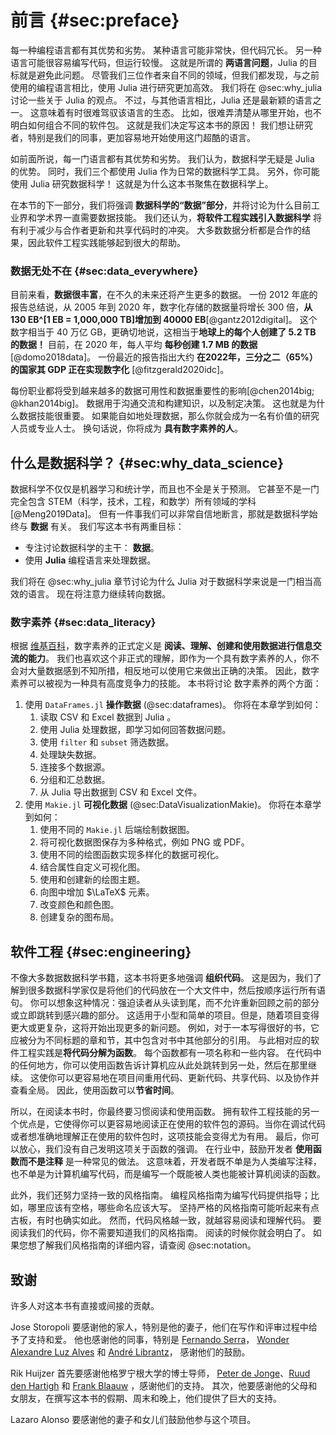 # 前言 {#sec:preface}

每一种编程语言都有其优势和劣势。
某种语言可能非常快，但代码冗长。
另一种语言可能很容易编写代码，但运行较慢。 这就是所谓的 **两语言问题**，Julia 的目标就是避免此问题。
尽管我们三位作者来自不同的领域，但我们都发现，与之前使用的编程语言相比，使用 Julia 进行研究更加高效。
我们将在 @sec:why_julia 讨论一些关于 Julia 的观点。
不过，与其他语言相比，Julia 还是最新颖的语言之一。
这意味着有时很难驾驭该语言的生态。
比如，很难弄清楚从哪里开始，也不明白如何组合不同的软件包。
这就是我们决定写这本书的原因！
我们想让研究者，特别是我们的同事，更加容易地开始使用这门超酷的语言。

如前面所说，每一门语言都有其优势和劣势。
我们认为，数据科学无疑是 Julia 的优势。
同时，我们三个都使用 Julia 作为日常的数据科学工具。
另外，你可能使用 Julia 研究数据科学！
这就是为什么这本书聚焦在数据科学上。

在本节的下一部分，我们将强调 **数据科学的“数据”部分**，并将讨论为什么目前工业界和学术界一直需要数据技能。
我们还认为，**将软件工程实践引入数据科学** 将有利于减少与合作者更新和共享代码时的冲突。
大多数数据分析都是合作的结果，因此软件工程实践能够起到很大的帮助。
### 数据无处不在 {#sec:data_everywhere}

目前来看，**数据很丰富**，在不久的未来还将产生更多的数据。
一份 2012 年底的报告总结说，从 2005 年到 2020 年，数字化存储的数据量将增长 300 倍，**从 130 EB^[1 EB = 1,000,000 TB]增加到 40000 EB**[@gantz2012digital]。
这个数字相当于 40 万亿 GB，更确切地说，这相当于**地球上的每个人创建了 5.2 TB 的数据！**
目前，在 2020 年，每人平均 **每秒创建 1.7 MB 的数据** [@domo2018data]。
一份最近的报告指出大约 **在2022年，三分之二（65%）的国家其 GDP 正在实现数字化** [@fitzgerald2020idc]。

每份职业都将受到越来越多的数据可用性和数据重要性的影响[@chen2014big; @khan2014big]。
数据用于沟通交流和构建知识，以及制定决策。
这也就是为什么数据技能很重要。
如果能自如地处理数据，那么你就会成为一名有价值的研究人员或专业人士。
换句话说，你将成为 **具有数字素养的人**。

## 什么是数据科学？ {#sec:why_data_science}

数据科学不仅仅是机器学习和统计学，而且也不全是关于预测。
它甚至不是一门完全包含 STEM（科学，技术，工程，和数学）所有领域的学科 [@Meng2019Data]。
但有一件事我们可以非常自信地断言，那就是数据科学始终与 **数据** 有关。
我们写这本书有两重目标：

* 专注讨论数据科学的主干： **数据**。
* 使用 **Julia** 编程语言来处理数据。

我们将在 @sec:why_julia 章节讨论为什么 Julia 对于数据科学来说是一门相当高效的语言。
现在将注意力继续转向数据。

### 数字素养 {#sec:data_literacy}

根据 [维基百科](https://en.wikipedia.org/wiki/Data_literacy)，数字素养的正式定义是 **阅读、理解、创建和使用数据进行信息交流的能力**。
我们也喜欢这个非正式的理解，即作为一个具有数字素养的人，你不会对大量数据感到不知所措，相反地可以使用它来做出正确的决策。
因此，数字素养可以被视为一种具有高度竞争力的技能。
本书将讨论 数字素养的两个方面：

1. 使用 `DataFrames.jl` **操作数据** (@sec:dataframes)。
你将在本章学到如何：
    1. 读取 CSV 和 Excel 数据到 Julia 。
    2. 使用 Julia 处理数据，即学习如何回答数据问题。
    3. 使用 `filter` 和 `subset` 筛选数据。
    4. 处理缺失数据。
    5. 连接多个数据源。
    6. 分组和汇总数据。
    7. 从 Julia 导出数据到 CSV 和 Excel 文件。
2. 使用 `Makie.jl` **可视化数据**  (@sec:DataVisualizationMakie)。
你将在本章学到如何：
    1. 使用不同的 `Makie.jl` 后端绘制数据图。
    2. 将可视化数据图保存为多种格式，例如 PNG 或 PDF。
    3. 使用不同的绘图函数实现多样化的数据可视化。
    4. 结合属性自定义可视化图。
    5. 使用和创建新的绘图主题。
    6. 向图中增加 $\LaTeX$ 元素。
    7. 改变颜色和颜色图。
    8. 创建复杂的图布局。

## 软件工程 {#sec:engineering}

不像大多数据数据科学书籍，这本书将更多地强调 **组织代码**。
这是因为，我们了解到很多数据科学家仅是将他们的代码放在一个大文件中，然后按顺序运行所有语句。
你可以想象这种情况：强迫读者从头读到尾，而不允许重新回顾之前的部分或立即跳转到感兴趣的部分。
这适用于小型和简单的项目。但是，随着项目变得更大或更复杂，这将开始出现更多的新问题。
例如，对于一本写得很好的书，它应被分为不同标题的章和节，其中包含对书中其他部分的引用。
与此相对应的软件工程实践是**将代码分解为函数**。
每个函数都有一项名称和一些内容。
在代码中的任何地方，你可以使用函数告诉计算机应从此处跳转到另一处，然后在那里继续。
这使你可以更容易地在项目间重用代码、更新代码、共享代码、以及协作并查看全局。
因此，使用函数可以**节省时间**。

所以，在阅读本书时，你最终要习惯阅读和使用函数。
拥有软件工程技能的另一个优点是，它使得你可以更容易地阅读正在使用的软件包的源码。当你在调试代码或者想准确地理解正在使用的软件包时，这项技能会变得尤为有用。
最后，你可以放心，我们没有自己发明这项关于函数的强调。
在行业中，鼓励开发者 **使用函数而不是注释** 是一种常见的做法。
这意味着，开发者既不单是为人类编写注释，也不单是为计算机编写代码，而是编写一个既能被人类也能被计算机阅读的函数。

此外，我们还努力坚持一致的风格指南。
编程风格指南为编写代码提供指导；比如，哪里应该有空格，哪些命名应该大写。
坚持严格的风格指南可能听起来有点古板，有时也确实如此。
然而，代码风格越一致，就越容易阅读和理解代码。
要阅读我们的代码，你不需要知道我们的风格指南。
阅读的时候你就会明白了。
如果您想了解我们风格指南的详细内容，请查阅 @sec:notation。

## 致谢

许多人对这本书有直接或间接的贡献。

Jose Storopoli 要感谢他的家人，特别是他的妻子，他们在写作和评审过程中给予了支持和爱。
他也感谢他的同事，特别是 [Fernando Serra](https://orcid.org/0000-0002-8178-7313)， [Wonder Alexandre Luz Alves](https://orcid.org/0000-0003-0430-950X) 和 [André Librantz](https://orcid.org/0000-0001-8599-9009)， 感谢他们的鼓励。

Rik Huijzer 首先要感谢他格罗宁根大学的博士导师， [Peter de Jonge](https://www.rug.nl/staff/peter.de.jonge/)、[Ruud den Hartigh](https://www.rug.nl/staff/j.r.den.hartigh/) 和 [Frank Blaauw](https://frankblaauw.nl/) ，感谢他们的支持。
其次，他要感谢他的父母和女朋友，在撰写这本书的假期、周末和晚上，他们提供了巨大的支持。

Lazaro Alonso 要感谢他的妻子和女儿们鼓励他参与这个项目。
